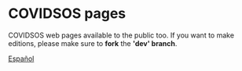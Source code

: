 # COVIDSOS pages

COVIDSOS web pages available to the public too. If you want to make editions, please make sure to **fork** the **'dev' branch**.

[Español](./es/index.md)

